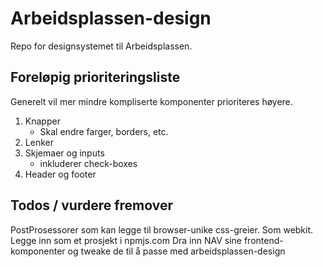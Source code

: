 # Arbeidsplassen-design

Repo for designsystemet til Arbeidsplassen.

## Foreløpig prioriteringsliste

Generelt vil mer mindre kompliserte komponenter prioriteres høyere.

1. Knapper
    - Skal endre farger, borders, etc.
2. Lenker
3. Skjemaer og inputs
    - inkluderer check-boxes
4. Header og footer

## Todos / vurdere fremover

PostProsessorer som kan legge til browser-unike css-greier. Som webkit.
Legge inn som et prosjekt i npmjs.com
Dra inn NAV sine frontend-komponenter og tweake de til å passe med arbeidsplassen-design

